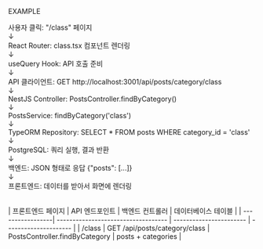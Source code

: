 EXAMPLE

사용자 클릭: "/class" 페이지 <br/> 
       ↓ <br/> 
React Router: class.tsx 컴포넌트 렌더링 <br/>
       ↓ <br/> 
useQuery Hook: API 호출 준비 <br/>
       ↓ <br/> 
API 클라이언트: GET http://localhost:3001/api/posts/category/class <br/>
       ↓ <br/>
NestJS Controller: PostsController.findByCategory() <br/>
       ↓ <br/>
PostsService: findByCategory('class') <br/>
       ↓ <br/>
TypeORM Repository: SELECT * FROM posts WHERE category_id = 'class' <br/>
       ↓ <br/>
PostgreSQL: 쿼리 실행, 결과 반환 <br/>
       ↓ <br/>
백엔드: JSON 형태로 응답 {"posts": [...]} <br/>
       ↓ <br/>
프론트엔드: 데이터를 받아서 화면에 렌더링 <br/>

<br/>
| 프론트엔드 페이지 | API 엔드포인트               | 백엔드 컨트롤러 | 데이터베이스 테이블 |
| -----------------| ----------------------------------- | ----------------------- | --------------------- | 
| /class | GET /api/posts/category/class            | PostsController.findByCategory | posts + categories |
